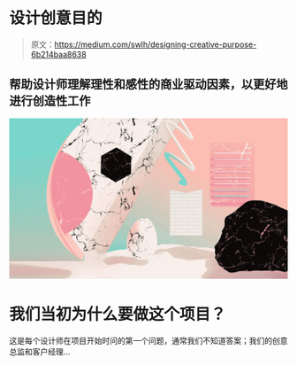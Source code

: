 # 设计创意目的

> 原文：<https://medium.com/swlh/designing-creative-purpose-6b214baa8638>

## 帮助设计师理解理性和感性的商业驱动因素，以更好地进行创造性工作

![](img/5281e8e9f28a26608962df0d25e9b182.png)

# 我们当初为什么要做这个项目？

这是每个设计师在项目开始时问的第一个问题，通常我们不知道答案；我们的创意总监和客户经理…